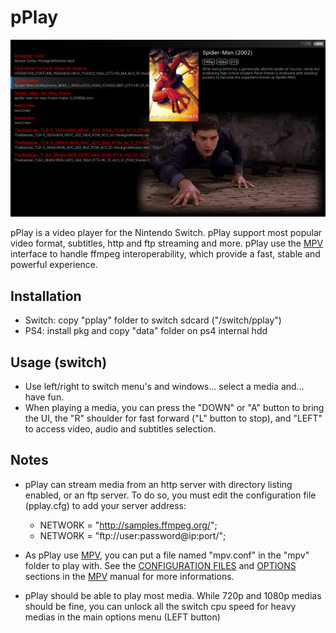 pPlay
======

![](https://github.com/Cpasjuste/pplay/raw/master/screenshot.png)

pPlay is a video player for the Nintendo Switch. pPlay support most popular video format, subtitles, http and ftp streaming and more. 
pPlay use the [MPV](https://mpv.io/) interface to handle ffmpeg interoperability, which provide a fast, stable and powerful experience.

Installation 
----
  - Switch: copy "pplay" folder to switch sdcard ("/switch/pplay")
  - PS4: install pkg and copy "data" folder on ps4 internal hdd

Usage (switch)
-----
- Use left/right to switch menu's and windows... select a media and... have fun.
- When playing a media, you can press the "DOWN" or "A" button to bring the UI, the "R" shoulder for fast forward ("L" button to stop), and "LEFT" to access video, audio and subtitles selection.

Notes
----
- pPlay can stream media from an http server with directory listing enabled, or an ftp server. To do so,
you must edit the configuration file (pplay.cfg) to add your server address:
  - NETWORK = "http://samples.ffmpeg.org/";
  - NETWORK = "ftp://user:password@ip:port/";
  

- As pPlay use [MPV](https://mpv.io/), you can put a file named "mpv.conf" in the "mpv" folder to play with. 
See the [CONFIGURATION FILES](https://mpv.io/manual/master/#configuration-files) and [OPTIONS](https://mpv.io/manual/master/#options) sections in the [MPV](https://mpv.io/manual/master/#) manual for more informations.


- pPlay should be able to play most media. While 720p and 1080p medias should be fine, you can unlock all the switch cpu speed for heavy medias in the main options menu (LEFT button)
